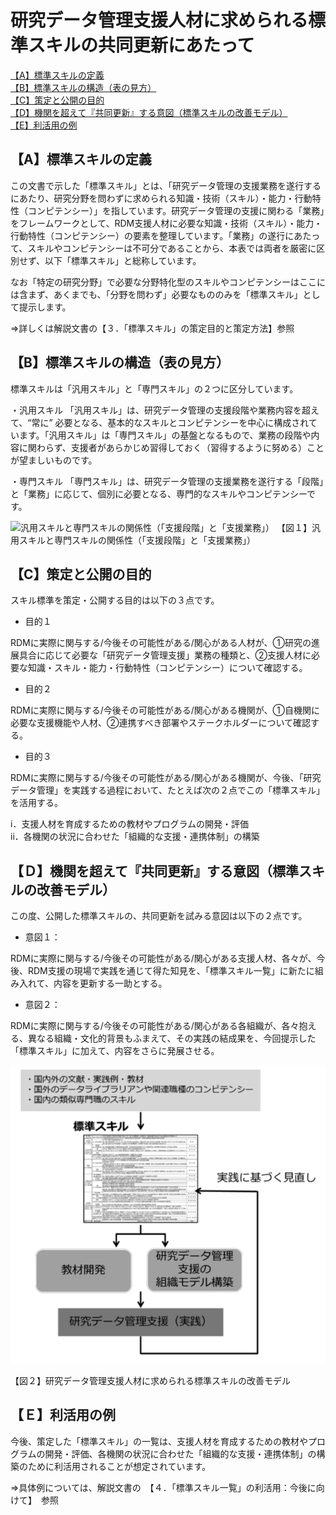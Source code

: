 # 研究データ管理支援人材に求められる標準スキルの共同更新にあたって

[【A】標準スキルの定義](#a)  
[【B】標準スキルの構造（表の見方）](#b)  
[【C】策定と公開の目的](#c)  
[【D】機関を超えて『共同更新』する意図（標準スキルの改善モデル）](#d)  
[【E】利活用の例](#e)  

<a id="a"></a>
## 【A】標準スキルの定義

この文書で示した「標準スキル」とは、「研究データ管理の支援業務を遂行するにあたり、研究分野を問わずに求められる知識・技術（スキル）・能力・行動特性（コンピテンシー）」を指しています。研究データ管理の支援に関わる「業務」をフレームワークとして、RDM支援人材に必要な知識・技術（スキル）・能力・行動特性（コンピテンシー）の要素を整理しています。「業務」の遂行にあたって、スキルやコンピテンシーは不可分であることから、本表では両者を厳密に区別せず、以下「標準スキル」と総称しています。

なお「特定の研究分野」で必要な分野特化型のスキルやコンピテンシーはここには含まず、あくまでも、「分野を問わず」必要なもののみを「標準スキル」として提示します。

⇒詳しくは解説文書の【３．「標準スキル」の策定目的と策定方法】参照

<a id="b"></a>
## 【B】標準スキルの構造（表の見方）

標準スキルは「汎用スキル」と「専門スキル」の２つに区分しています。

・汎用スキル
「汎用スキル」は、研究データ管理の支援段階や業務内容を超えて、“常に” 必要となる、基本的なスキルとコンピテンシーを中心に構成されています。「汎用スキル」は「専門スキル」の基盤となるもので、業務の段階や内容に関わらず、支援者があらかじめ習得しておく（習得するように努める）ことが望ましいものです。

・専門スキル
「専門スキル」は、研究データ管理の支援業務を遂行する「段階」と「業務」に応じて、個別に必要となる、専門的なスキルやコンピテンシーです。

<img width="708" alt="汎用スキルと専門スキルの関係性（「支援段階」と「支援業務」）" src="https://user-images.githubusercontent.com/93890687/228987963-1b9b198b-37a3-4b25-a0ee-74a512c729a9.png">
【図１】汎用スキルと専門スキルの関係性（「支援段階」と「支援業務」）


<a id="c"></a>
## 【C】策定と公開の目的

スキル標準を策定・公開する目的は以下の３点です。

- 目的１

RDMに実際に関与する/今後その可能性がある/関心がある人材が、①研究の進展具合に応じて必要な「研究データ管理支援」業務の種類と、②支援人材に必要な知識・スキル・能力・行動特性（コンピテンシー）について確認する。

- 目的２

RDMに実際に関与する/今後その可能性がある/関心がある機関が、①自機関に必要な支援機能や人材、②連携すべき部署やステークホルダーについて確認する。

- 目的３

RDMに実際に関与する/今後その可能性がある/関心がある機関が、今後、「研究データ管理」を実践する過程において、たとえば次の２点でこの「標準スキル」を活用する。

i．支援人材を育成するための教材やプログラムの開発・評価  
ii．各機関の状況に合わせた「組織的な支援・連携体制」の構築 

<a id="d"></a>
## 【Ｄ】機関を超えて『共同更新』する意図（標準スキルの改善モデル）

この度、公開した標準スキルの、共同更新を試みる意図は以下の２点です。

- 意図１：

RDMに実際に関与する/今後その可能性がある/関心がある支援人材、各々が、今後、RDM支援の現場で実践を通じて得た知見を、「標準スキル一覧」に新たに組み入れて、内容を更新する一助とする。

- 意図２：

RDMに実際に関与する/今後その可能性がある/関心がある各組織が、各々抱える、異なる組織・文化的背景もふまえて、その実践の結成果を、今回提示した「標準スキル」に加えて、内容をさらに発展させる。

<img width="708" alt="研究データ管理支援人材に求められる標準スキルの改善モデル" src="https://github.com/RCOSDP/rdms-skills/blob/main/images/fig1.png">


【図２】研究データ管理支援人材に求められる標準スキルの改善モデル

<a id="e"></a>
## 【Ｅ】利活用の例 

今後、策定した「標準スキル」の一覧は、支援人材を育成するための教材やプログラムの開発・評価、各機関の状況に合わせた「組織的な支援・連携体制」の構築のために利活用されることが想定されています。

⇒具体例については、解説文書の　【４．「標準スキル一覧」の利活用：今後に向けて】　参照
